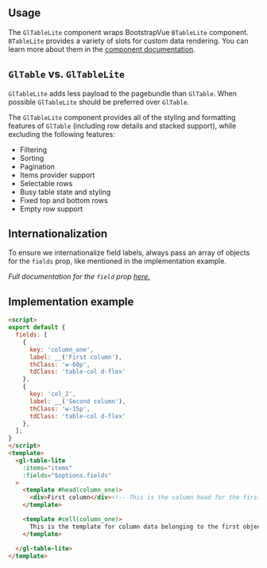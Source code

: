 ## Usage

The `GlTableLite` component wraps BootstrapVue `BTableLite` component.
`BTableLite` provides a variety of slots for custom data rendering. You can learn
more about them in the
[component documentation](https://bootstrap-vue.org/docs/components/table#light-weight-tables).

## `GlTable` vs. `GlTableLite`

`GlTableLite` adds less payload to the pagebundle than `GlTable`.
When possible `GlTableLite` should be preferred over `GlTable`.

The `GlTableLite` component provides all of the styling and formatting features of
`GlTable` (including row details and stacked support), while excluding the following features:

- Filtering
- Sorting
- Pagination
- Items provider support
- Selectable rows
- Busy table state and styling
- Fixed top and bottom rows
- Empty row support

## Internationalization

To ensure we internationalize field labels, always pass an array of objects for the `fields` prop,
like mentioned in the implementation example.

_Full documentation for the `field` prop [here.](https://bootstrap-vue.org/docs/components/table#fields-column-definitions)_

## Implementation example

```html
<script>
export default {
  fields: [
    {
      key: 'column_one',
      label: __('First column'),
      thClass: 'w-60p',
      tdClass: 'table-col d-flex'
    },
    {
      key: 'col_2',
      label: __('Second column'),
      thClass: 'w-15p',
      tdClass: 'table-col d-flex'
    },
  ];
}
</script>
<template>
  <gl-table-lite
    :items="items"
    :fields="$options.fields"
  >
    <template #head(column_one)>
      <div>First column</div><!-- This is the column head for the first object in `fields` -->
    </template>

    <template #cell(column_one)>
      This is the template for column data belonging to the first object
    </template>

  </gl-table-lite>
</template>
```
